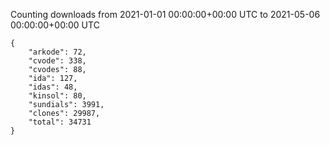 
Counting downloads from 2021-01-01 00:00:00+00:00 UTC to 2021-05-06 00:00:00+00:00 UTC

```
{
    "arkode": 72,
    "cvode": 338,
    "cvodes": 88,
    "ida": 127,
    "idas": 48,
    "kinsol": 80,
    "sundials": 3991,
    "clones": 29987,
    "total": 34731
}
```
